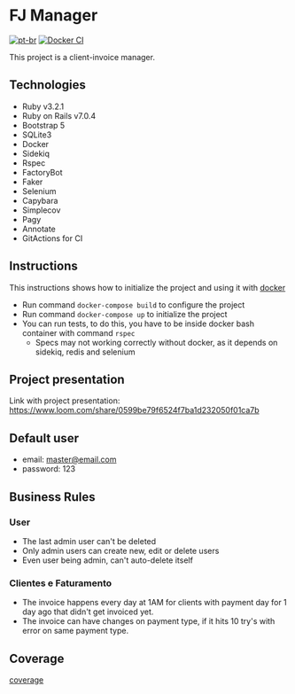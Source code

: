 
# FJ Manager
[![pt-br](https://img.shields.io/badge/lang-pt--br-green.svg)](https://github.com/felipeejunges/fj-manager/blob/main/README.pt-br.md)
[![Docker CI](https://github.com/felipeejunges/fj-manager/actions/workflows/dockerci.yml/badge.svg?branch=main)](https://github.com/felipeejunges/fj-manager/actions/workflows/dockerci.yml?query=branch%3Amain)

This project is a client-invoice manager.

## Technologies

- Ruby v3.2.1
- Ruby on Rails v7.0.4
- Bootstrap 5
- SQLite3
- Docker
- Sidekiq
- Rspec
- FactoryBot
- Faker
- Selenium
- Capybara
- Simplecov
- Pagy
- Annotate
- GitActions for CI

## Instructions

This instructions shows how to initialize the project and using it with [docker](https://docs.docker.com/engine/install/ubuntu/)

- Run command `docker-compose build` to configure the project
- Run command `docker-compose up` to initialize the project
- You can run tests, to do this, you have to be inside docker bash container with command `rspec`
    - Specs may not working correctly without docker, as it depends on sidekiq, redis and selenium

## Project presentation
Link with project presentation: https://www.loom.com/share/0599be79f6524f7ba1d232050f01ca7b

## Default user
- email: master@email.com
- password: 123

## Business Rules

### User
- The last admin user can't be deleted
- Only admin users can create new, edit or delete users
- Even user being admin, can't auto-delete itself

### Clientes e Faturamento
- The invoice happens every day at 1AM for clients with payment day for 1 day ago that didn't get invoiced yet.
- The invoice can have changes on payment type, if it hits 10 try's with error on same payment type.

## Coverage

[coverage](https://github.com/felipeejunges/fj-manager/assets/20795458/6776816b-d60b-4d89-866c-fdb2fa2b1cb4)
